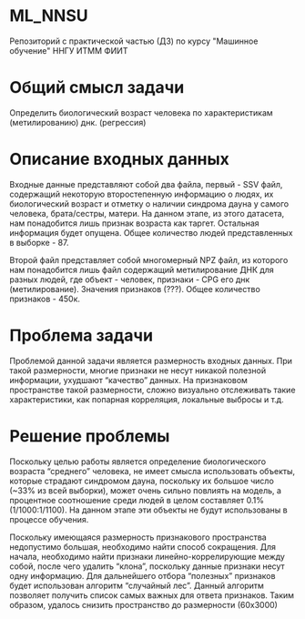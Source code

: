 # ML_NNSU
Репозиторий с практической частью (ДЗ) по курсу "Машинное обучение" ННГУ ИТММ ФИИТ

# Общий смысл задачи


Определить биологический возраст человека по характеристикам (метилированию) днк. (регрессия)

# Описание входных данных

Входные данные представляют собой два файла, первый - SSV файл, содержащий некоторую второстепенную информацию о людях, их биологический возраст и отметку о наличии синдрома дауна у самого человека, брата/сестры, матери. На данном этапе, из этого датасета, нам понадобится лишь признак возраста как таргет. Остальная информация будет опущена.  Общее количество людей представленных в выборке - 87.

Второй файл представляет собой многомерный NPZ файл, из которого нам понадобится лишь файл содержащий метилирование ДНК для разных людей, где объект - человек, признаки - CPG его днк (метилирование). Значения признаков (???).  Общее количество признаков - 450к.

# Проблема задачи

Проблемой данной задачи является размерность входных данных. При такой размерности, многие признаки не несут никакой полезной информации, ухудшают “качество” данных. На признаковом пространстве такой размерности, сложно визуально отслеживать такие характеристики, как попарная корреляция, локальные выбросы и т.д. 


# Решение проблемы

Поскольку целью работы является определение биологического возраста “среднего” человека, не имеет смысла использовать объекты, которые страдают синдромом дауна, поскольку их большое число (~33% из всей выборки), может очень сильно повлиять на модель, а процентное соотношение среди людей в целом составляет 0.1% (1/1000:1/1100). На данном этапе эти объекты не будут использованы в процессе обучения.

Поскольку имеющаяся размерность признакового пространства недопустимо большая, необходимо найти способ сокращения. Для начала, необходимо найти признаки линейно-коррелирующие между собой, после чего удалить “клона”, поскольку данные признаки несут одну информацию. Для дальнейшего отбора “полезных” признаков будет  использован алгоритм “случайный лес”. Данный алгоритм позволяет получить список самых важных для ответа признаков. Таким образом, удалось снизить пространство до размерности (60х3000)
